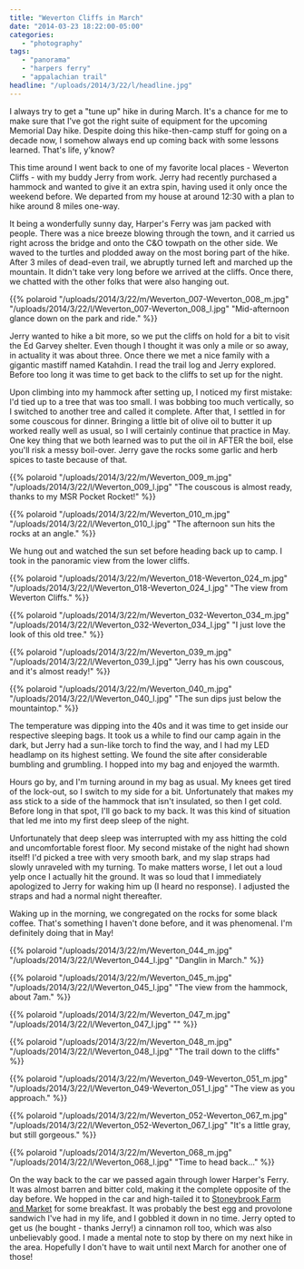 ```yaml
---
title: "Weverton Cliffs in March"
date: "2014-03-23 18:22:00-05:00"
categories:
   - "photography"
tags:
   - "panorama"
   - "harpers ferry"
   - "appalachian trail"
headline: "/uploads/2014/3/22/l/headline.jpg"
---
```

I always try to get a "tune up" hike in during March. It's a chance for me to make sure that I've got the right suite of equipment for the upcoming Memorial Day hike. Despite doing this hike-then-camp stuff for going on a decade now, I somehow always end up coming back with some lessons learned. That's life, y'know?

This time around I went back to one of my favorite local places - Weverton Cliffs - with my buddy Jerry from work. Jerry had recently purchased a hammock and wanted to give it an extra spin, having used it only once the weekend before. We departed from my house at around 12:30 with a plan to hike around 8 miles one-way.

It being a wonderfully sunny day, Harper's Ferry was jam packed with people. There was a nice breeze blowing through the town, and it carried us right across the bridge and onto the C&O towpath on the other side. We waved to the turtles and plodded away on the most boring part of the hike. After 3 miles of dead-even trail, we abruptly turned left and marched up the mountain. It didn't take very long before we arrived at the cliffs. Once there, we chatted with the other folks that were also hanging out.

<!--more-->

{{% polaroid
   "/uploads/2014/3/22/m/Weverton_007-Weverton_008_m.jpg"
   "/uploads/2014/3/22/l/Weverton_007-Weverton_008_l.jpg"
   "Mid-afternoon glance down on the park and ride."
%}}

Jerry wanted to hike a bit more, so we put the cliffs on hold for a bit to visit the Ed Garvey shelter. Even though I thought it was only a mile or so away, in actuality it was about three. Once there we met a nice family with a gigantic mastiff named Katahdin. I read the trail log and Jerry explored. Before too long it was time to get back to the cliffs to set up for the night.

Upon climbing into my hammock after setting up, I noticed my first mistake: I'd tied up to a tree that was too small. I was bobbing too much vertically, so I switched to another tree and called it complete. After that, I settled in for some couscous for dinner. Bringing a little bit of olive oil to butter it up worked really well as usual, so I will certainly continue that practice in May. One key thing that we both learned was to put the oil in AFTER the boil, else you'll risk a messy boil-over. Jerry gave the rocks some garlic and herb spices to taste because of that.

{{% polaroid
   "/uploads/2014/3/22/m/Weverton_009_m.jpg"
   "/uploads/2014/3/22/l/Weverton_009_l.jpg"
   "The couscous is almost ready, thanks to my MSR Pocket Rocket!"
%}}

{{% polaroid
   "/uploads/2014/3/22/m/Weverton_010_m.jpg"
   "/uploads/2014/3/22/l/Weverton_010_l.jpg"
   "The afternoon sun hits the rocks at an angle."
%}}

We hung out and watched the sun set before heading back up to camp. I took in the panoramic view from the lower cliffs. 

{{% polaroid
   "/uploads/2014/3/22/m/Weverton_018-Weverton_024_m.jpg"
   "/uploads/2014/3/22/l/Weverton_018-Weverton_024_l.jpg"
   "The view from Weverton Cliffs."
%}}

{{% polaroid
   "/uploads/2014/3/22/m/Weverton_032-Weverton_034_m.jpg"
   "/uploads/2014/3/22/l/Weverton_032-Weverton_034_l.jpg"
   "I just love the look of this old tree."
%}}

{{% polaroid
   "/uploads/2014/3/22/m/Weverton_039_m.jpg"
   "/uploads/2014/3/22/l/Weverton_039_l.jpg"
   "Jerry has his own couscous, and it's almost ready!"
%}}

{{% polaroid
   "/uploads/2014/3/22/m/Weverton_040_m.jpg"
   "/uploads/2014/3/22/l/Weverton_040_l.jpg"
   "The sun dips just below the mountaintop."
%}}

The temperature was dipping into the 40s and it was time to get inside our respective sleeping bags. It took us a while to find our camp again in the dark, but Jerry had a sun-like torch to find the way, and I had my LED headlamp on its highest setting. We found the site after considerable bumbling and grumbling. I hopped into my bag and enjoyed the warmth. 

Hours go by, and I'm turning around in my bag as usual. My knees get tired of the lock-out, so I switch to my side for a bit. Unfortunately that makes my ass stick to a side of the hammock that isn't insulated, so then I get cold. Before long in that spot, I'll go back to my back. It was this kind of situation that led me into my first deep sleep of the night.

Unfortunately that deep sleep was interrupted with my ass hitting the cold and uncomfortable forest floor. My second mistake of the night had shown itself! I'd picked a tree with very smooth bark, and my slap straps had slowly unraveled with my turning. To make matters worse, I let out a loud yelp once I actually hit the ground. It was so loud that I immediately apologized to Jerry for waking him up (I heard no response). I adjusted the straps and had a normal night thereafter.

Waking up in the morning, we congregated on the rocks for some black coffee. That's something I haven't done before, and it was phenomenal. I'm definitely doing that in May!

{{% polaroid
   "/uploads/2014/3/22/m/Weverton_044_m.jpg"
   "/uploads/2014/3/22/l/Weverton_044_l.jpg"
   "Danglin in March."
%}}

{{% polaroid
   "/uploads/2014/3/22/m/Weverton_045_m.jpg"
   "/uploads/2014/3/22/l/Weverton_045_l.jpg"
   "The view from the hammock, about 7am."
%}}

{{% polaroid
   "/uploads/2014/3/22/m/Weverton_047_m.jpg"
   "/uploads/2014/3/22/l/Weverton_047_l.jpg"
   ""
%}}

{{% polaroid
   "/uploads/2014/3/22/m/Weverton_048_m.jpg"
   "/uploads/2014/3/22/l/Weverton_048_l.jpg"
   "The trail down to the cliffs"
%}}

{{% polaroid
   "/uploads/2014/3/22/m/Weverton_049-Weverton_051_m.jpg"
   "/uploads/2014/3/22/l/Weverton_049-Weverton_051_l.jpg"
   "The view as you approach."
%}}

{{% polaroid
   "/uploads/2014/3/22/m/Weverton_052-Weverton_067_m.jpg"
   "/uploads/2014/3/22/l/Weverton_052-Weverton_067_l.jpg"
   "It's a little gray, but still gorgeous."
%}}

{{% polaroid
   "/uploads/2014/3/22/m/Weverton_068_m.jpg"
   "/uploads/2014/3/22/l/Weverton_068_l.jpg"
   "Time to head back..."
%}}

On the way back to the car we passed again through lower Harper's Ferry. It was almost barren and bitter cold, making it the complete opposite of the day before. We hopped in the car and high-tailed it to [Stoneybrook Farm and Market](http://stoneybrookfarm.org/wordpress/) for some breakfast. It was probably the best egg and provolone sandwich I've had in my life, and I gobbled it down in no time. Jerry opted to get us (he bought - thanks Jerry!) a cinnamon roll too, which was also unbelievably good. I made a mental note to stop by there on my next hike in the area. Hopefully I don't have to wait until next March for another one of those!